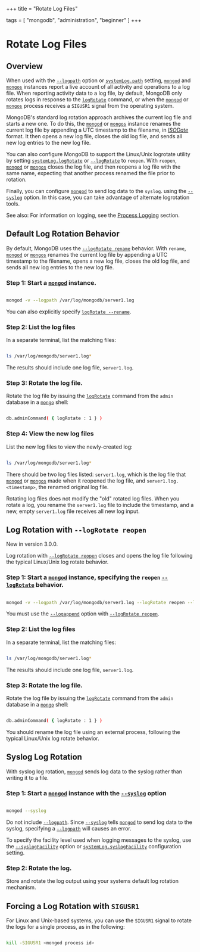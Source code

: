 +++
title = "Rotate Log Files"

tags = [
"mongodb",
"administration",
"beginner" ]
+++

# Rotate Log Files


## Overview

When used with the [``--logpath``](https://docs.mongodb.com/manual/reference/program/mongos/#cmdoption-logpath) option or [``systemLog.path``](https://docs.mongodb.com/manual/reference/configuration-options/#systemLog.path) setting,
[``mongod``](https://docs.mongodb.com/manual/reference/program/mongod/#bin.mongod) and [``mongos``](https://docs.mongodb.com/manual/reference/program/mongos/#bin.mongos) instances report
a live account of all activity and operations to a log file.
When reporting activity data to a log file, by default, MongoDB only rotates logs
in response to the [``logRotate``](https://docs.mongodb.com/manual/reference/command/logRotate/#dbcmd.logRotate) command, or when the
[``mongod``](https://docs.mongodb.com/manual/reference/program/mongod/#bin.mongod) or [``mongos``](https://docs.mongodb.com/manual/reference/program/mongos/#bin.mongos) process receives a ``SIGUSR1``
signal from the operating system.

MongoDB's standard log rotation approach archives the current
log file and starts a new one. To do this, the [``mongod``](https://docs.mongodb.com/manual/reference/program/mongod/#bin.mongod) or
[``mongos``](https://docs.mongodb.com/manual/reference/program/mongos/#bin.mongos) instance renames the current log file by appending a
UTC timestamp to the filename, in [*ISODate*](https://docs.mongodb.com/manual/reference/glossary/#term-isodate) format. It then
opens a new log file, closes the old log file, and sends all new log
entries to the new log file.

You can also configure MongoDB to support the Linux/Unix
logrotate utility
by setting [``systemLog.logRotate``](https://docs.mongodb.com/manual/reference/configuration-options/#systemLog.logRotate) or
[``--logRotate``](https://docs.mongodb.com/manual/reference/program/mongod/#cmdoption-logrotate) to ``reopen``. With ``reopen``, [``mongod``](https://docs.mongodb.com/manual/reference/program/mongod/#bin.mongod)
or [``mongos``](https://docs.mongodb.com/manual/reference/program/mongos/#bin.mongos) closes the log file, and
then reopens a log file with the same name, expecting that another
process renamed the file prior to rotation.

Finally, you can configure [``mongod``](https://docs.mongodb.com/manual/reference/program/mongod/#bin.mongod) to send log data to the
``syslog``. using the [``--syslog``](https://docs.mongodb.com/manual/reference/program/mongos/#cmdoption-syslog) option. In this case, you can
take advantage of alternate logrotation tools.

See also: For information on logging, see the [Process Logging](https://docs.mongodb.com/manual/administration/monitoring/#monitoring-standard-loggging) section.


## Default Log Rotation Behavior

By default, MongoDB uses the
[``--logRotate rename``](https://docs.mongodb.com/manual/reference/program/mongod/#cmdoption-logrotate) behavior.
With ``rename``, [``mongod``](https://docs.mongodb.com/manual/reference/program/mongod/#bin.mongod) or
[``mongos``](https://docs.mongodb.com/manual/reference/program/mongos/#bin.mongos) renames the current log file by appending a UTC
timestamp to the filename, opens a new log file, closes the old log file,
and sends all new log entries to the new log file.


### Step 1: Start a [``mongod``](https://docs.mongodb.com/manual/reference/program/mongod/#bin.mongod) instance.

```sh

mongod -v --logpath /var/log/mongodb/server1.log

```

You can also explicitly specify [``logRotate --rename``](https://docs.mongodb.com/manual/reference/program/mongod/#cmdoption-logrotate).


### Step 2: List the log files

In a separate terminal, list the matching files:

```sh

ls /var/log/mongodb/server1.log*

```

The results should include one log file, ``server1.log``.


### Step 3: Rotate the log file.

Rotate the log file by issuing the [``logRotate``](https://docs.mongodb.com/manual/reference/command/logRotate/#dbcmd.logRotate) command
from the ``admin`` database in a [``mongo``](https://docs.mongodb.com/manual/reference/program/mongo/#bin.mongo) shell:

```sh

db.adminCommand( { logRotate : 1 } )

```


### Step 4: View the new log files

List the new log files to view the newly-created log:

```sh

ls /var/log/mongodb/server1.log*

```

There should be two log files listed: ``server1.log``, which is the
log file that [``mongod``](https://docs.mongodb.com/manual/reference/program/mongod/#bin.mongod) or [``mongos``](https://docs.mongodb.com/manual/reference/program/mongos/#bin.mongos) made when it
reopened  the log file, and ``server1.log.<timestamp>``, the renamed
original log file.

Rotating log files does not modify the "old" rotated log files. When
you rotate a log, you rename the ``server1.log`` file to include
the timestamp, and a new, empty ``server1.log`` file receives all
new log input.


## Log Rotation with ``--logRotate reopen``

New in version 3.0.0.

Log rotation with [``--logRotate reopen``](https://docs.mongodb.com/manual/reference/program/mongod/#cmdoption-logrotate) closes and opens
the log file following the typical Linux/Unix log rotate behavior.


### Step 1: Start a [``mongod``](https://docs.mongodb.com/manual/reference/program/mongod/#bin.mongod) instance, specifying the ``reopen`` [``--logRotate``](https://docs.mongodb.com/manual/reference/program/mongod/#cmdoption-logrotate) behavior.

```sh

mongod -v --logpath /var/log/mongodb/server1.log --logRotate reopen --logappend

```

You must use the [``--logappend``](https://docs.mongodb.com/manual/reference/program/mongos/#cmdoption-logappend) option with
[``--logRotate reopen``](https://docs.mongodb.com/manual/reference/program/mongod/#cmdoption-logrotate).


### Step 2: List the log files

In a separate terminal, list the matching files:

```sh

ls /var/log/mongodb/server1.log*

```

The results should include one log file, ``server1.log``.


### Step 3: Rotate the log file.

Rotate the log file by issuing the [``logRotate``](https://docs.mongodb.com/manual/reference/command/logRotate/#dbcmd.logRotate) command
from the ``admin`` database in a [``mongo``](https://docs.mongodb.com/manual/reference/program/mongo/#bin.mongo) shell:

```sh

db.adminCommand( { logRotate : 1 } )

```

You should rename the log file using an external process, following
the typical Linux/Unix log rotate behavior.


## Syslog Log Rotation

With syslog log rotation, [``mongod``](https://docs.mongodb.com/manual/reference/program/mongod/#bin.mongod) sends log data to the syslog
rather than writing it to a file.


### Step 1: Start a [``mongod``](https://docs.mongodb.com/manual/reference/program/mongod/#bin.mongod) instance with the [``--syslog``](https://docs.mongodb.com/manual/reference/program/mongos/#cmdoption-syslog) option

```sh

mongod --syslog

```

Do not include [``--logpath``](https://docs.mongodb.com/manual/reference/program/mongos/#cmdoption-logpath). Since [``--syslog``](https://docs.mongodb.com/manual/reference/program/mongos/#cmdoption-syslog) tells
[``mongod``](https://docs.mongodb.com/manual/reference/program/mongod/#bin.mongod) to send log data to the syslog, specifying a
[``--logpath``](https://docs.mongodb.com/manual/reference/program/mongos/#cmdoption-logpath) will causes an error.

To specify the facility level used when logging messages to the syslog,
use the [``--syslogFacility``](https://docs.mongodb.com/manual/reference/program/mongos/#cmdoption-syslogfacility) option or
[``systemLog.syslogFacility``](https://docs.mongodb.com/manual/reference/configuration-options/#systemLog.syslogFacility) configuration setting.


### Step 2: Rotate the log.

Store and rotate the log output using your systems default log
rotation mechanism.


## Forcing a Log Rotation with ``SIGUSR1``

For Linux and Unix-based systems, you can use the ``SIGUSR1`` signal
to rotate the logs for a single process, as in the following:

```sh

kill -SIGUSR1 <mongod process id>

```
